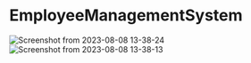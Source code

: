 # EmployeeManagementSystem
![Screenshot from 2023-08-08 13-38-24](https://github.com/devanshi813/EmployeeManagementSystem/assets/75596637/efe4f458-9ea2-4540-9c1c-077d92e44e3f)
![Screenshot from 2023-08-08 13-38-13](https://github.com/devanshi813/EmployeeManagementSystem/assets/75596637/7d3f5f3d-78d1-4a59-8599-8a8af102c520)
